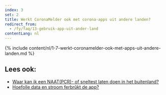 ```yaml
---
index: 3
set: 2
title: Werkt CoronaMelder ook met corona-apps uit andere landen?
redirect_from: 
  - /fy/faq/13-gebruik-app-uit-ander-land
contentLang: nl
---
```

{% include content/nl/1-7-werkt-coronamelder-ook-met-apps-uit-andere-landen.md %}

## Lees ook:
- [Waar kan ik een NAAT(PCR)- of sneltest laten doen in het buitenland?](https://www.nederlandwereldwijd.nl/documenten/vragen-en-antwoorden/waar-kan-ik-een-pcr-of-sneltest-laten-doen-in-het-buitenland)
- [Hoefolle data en stroom ferbrûkt de app?](/{{page.lang}}/faq/2-2-hoeveel-data-en-stroom-gebruikt-de-app)
